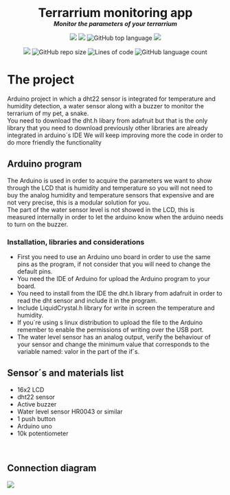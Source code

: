 <p align="center">
  <!--img width="200" src="https://github.com/dmtzs/DownYoutube/blob/master/ytImage.png"-->
  <h1 align="center" style="margin: 0 auto 0 auto;">Terrarrium monitoring app</h1>
  <h5 align="center" style="margin: 0 auto 0 auto;">Monitor the parameters of your terrarrium</h5>
</p>

<p align="center">
    <img src="https://img.shields.io/github/last-commit/dmtzs/ArduinoTerrariumMonitoring">
    <img src="https://img.shields.io/github/issues/dmtzs/ArduinoTerrariumMonitoring?label=issues">
    <img alt="GitHub top language" src="https://img.shields.io/github/languages/top/dmtzs/ArduinoTerrariumMonitoring">
    <img src="https://img.shields.io/github/stars/dmtzs/ArduinoTerrariumMonitoring">
</p>

<p align="center">
  <img src="https://img.shields.io/github/languages/code-size/dmtzs/ArduinoTerrariumMonitoring">
  <img alt="GitHub repo size" src="https://img.shields.io/github/repo-size/dmtzs/ArduinoTerrariumMonitoring">
  <img alt="Lines of code" src="https://img.shields.io/tokei/lines/github/dmtzs/ArduinoTerrariumMonitoring?label=total%20lines%20in%20repo">
  <img alt="GitHub language count" src="https://img.shields.io/github/languages/count/dmtzs/ArduinoTerrariumMonitoring">
</p>

# The project
 Arduino project in which a dht22 sensor is integrated for temperature and humidity detection, a water sensor along with a buzzer to monitor the terrarium of my pet, a snake.
 <br>
 You need to download the dht.h libary from adafruit but that is the only library that you need to download previously other libraries are already integrated in arduino´s IDE
 We will keep improving more the code in order to do more friendly the functionality

## Arduino program
The Arduino is used in order to acquire the parameters we want to show through the LCD that is humidity and temperature so you will not need to buy the analog humidity and temperature sensors that expensive and are not very precise, this is a modular solution for you.
<br>
The part of the water sensor level is not showed in the LCD, this is measured internally in order to let the arduino know when the arduino needs to turn on the buzzer.

### Installation, libraries and considerations
* First you need to use an Arduino uno board in order to use the same pins as the program, if not consider that you will need to change the default pins.
* You need the IDE of Arduino for upload the Arduino program to your board.
* You need to install from the IDE the dht.h library from adafruit in order to read the dht sensor and include it in the program.
* Include LiquidCrystal.h library for write in screen the temperature and humidity.
* If you´re using s linux distribution to upload the file to the Arduino remember to enable the permissions of writing over the USB port.
* The water level sensor has an analog output, verify the behaviour of your sensor and change the minimum value that corresponds to the variable named: valor in the part of the if´s.

## Sensor´s and materials list
* 16x2 LCD
* dht22 sensor
* Active buzzer
* Water level sensor HR0043 or similar
* 1 push button
* Arduino uno
* 10k potentiometer

<br>

## Connection diagram

![](Diagrama-de-conexion.png)

